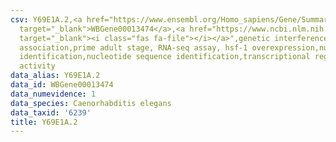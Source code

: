 ```yaml
---
csv: Y69E1A.2,<a href="https://www.ensembl.org/Homo_sapiens/Gene/Summary?db=core;g=WBGene00013474"
  target="_blank">WBGene00013474</a>,<a href="https://www.ncbi.nlm.nih.gov/pubmed/30894454"
  target="_blank"><i class="fas fa-file"></i></a>",genetic interference,functional
  association,prime adult stage, RNA-seq assay, hsf-1 overexpression,nucleotide sequence
  identification,nucleotide sequence identification,transcriptional regulation,up-regulates
  activity
data_alias: Y69E1A.2
data_id: WBGene00013474
data_numevidence: 1
data_species: Caenorhabditis elegans
data_taxid: '6239'
title: Y69E1A.2
---
```

